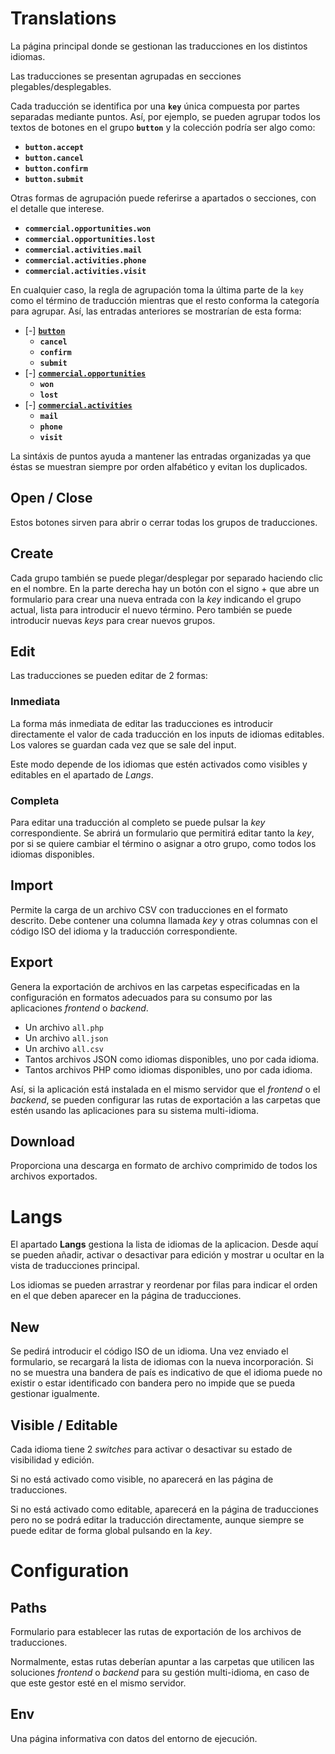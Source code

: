 # Translations

La página principal donde se gestionan las traducciones en los distintos idiomas.

Las traducciones se presentan agrupadas en secciones plegables/desplegables.

Cada traducción se identifica por una **```key```** única compuesta por partes separadas mediante puntos. Así, por ejemplo, se pueden agrupar todos los textos de botones en el grupo **```button```** y la colección podría ser algo como:

* **```button.accept```**
* **```button.cancel```**
* **```button.confirm```**
* **```button.submit```**

Otras formas de agrupación puede referirse a apartados o secciones, con el detalle que interese.

* **```commercial.opportunities.won```**
* **```commercial.opportunities.lost```**
* **```commercial.activities.mail```**
* **```commercial.activities.phone```**
* **```commercial.activities.visit```**

En cualquier caso, la regla de agrupación toma la última parte de la ```key``` como el término de traducción mientras que el resto conforma la categoría para agrupar. Así, las entradas anteriores se mostrarían de esta forma:

* [-] **<u>```button```</u>**
	* **```cancel```**
	* **```confirm```**
	* **```submit```**
* [-] **<u>```commercial.opportunities```</u>**
	* **```won```**
	* **```lost```**
* [-] **<u>```commercial.activities```</u>**
	* **```mail```**
	* **```phone```**
	* **```visit```**

La sintáxis de puntos ayuda a mantener las entradas organizadas ya que éstas se muestran siempre por orden alfabético y evitan los duplicados.

## Open / Close

Estos botones sirven para abrir o cerrar todas los grupos de traducciones.

## Create

Cada grupo también se puede plegar/desplegar por separado haciendo clic en el nombre. En la parte derecha hay un botón con el signo + que abre un formulario para crear una nueva entrada con la *key* indicando el grupo actual, lista para introducir el nuevo término. Pero también se puede introducir nuevas *keys* para crear nuevos grupos.

## Edit

Las traducciones se pueden editar de 2 formas:

### Inmediata

La forma más inmediata de editar las traducciones es introducir directamente el valor de cada traducción en los inputs de idiomas editables. Los valores se guardan cada vez que se sale del input.

Este modo depende de los idiomas que estén activados como visibles y editables en el apartado de *Langs*.

### Completa
Para editar una traducción al completo se puede pulsar la *key* correspondiente. Se abrirá un formulario que permitirá editar tanto la *key*, por si se quiere cambiar el término o asignar a otro grupo, como todos los idiomas disponibles.

## Import

Permite la carga de un archivo CSV con traducciones en el formato descrito. Debe contener una columna llamada *key* y otras columnas con el código ISO del idioma y la traducción correspondiente.

## Export

Genera la exportación de archivos en las carpetas especificadas en la configuración en formatos adecuados para su consumo por las aplicaciones *frontend* o *backend*.

* Un archivo ```all.php```
* Un archivo ```all.json```
* Un archivo ```all.csv```
* Tantos archivos JSON como idiomas disponibles, uno por cada idioma.
* Tantos archivos PHP como idiomas disponibles, uno por cada idioma.


Así, si la aplicación está instalada en el mismo servidor que el *frontend* o el *backend*, se pueden configurar las rutas de exportación a las carpetas que estén usando las aplicaciones para su sistema multi-idioma.

## Download

Proporciona una descarga en formato de archivo comprimido de todos los archivos exportados.

# Langs

El apartado **Langs** gestiona la lista de idiomas de la aplicacion. Desde aquí se pueden añadir, activar o desactivar para edición y mostrar u ocultar en la vista de traducciones principal.

Los idiomas se pueden arrastrar y reordenar por filas para indicar el orden en el que deben aparecer en la página de traducciones.

## New

Se pedirá introducir el código ISO de un idioma. Una vez enviado el formulario, se recargará la lista de idiomas con la nueva incorporación. Si no se muestra una bandera de país es indicativo de que el idioma puede no existir o estar identificado con bandera pero no impide que se pueda gestionar igualmente.

## Visible / Editable

Cada idioma tiene 2 *switches* para activar o desactivar su estado de visibilidad y edición.

Si no está activado como visible, no aparecerá en las página de traducciones.

Si no está activado como editable, aparecerá en la página de traducciones pero no se podrá editar la traducción directamente, aunque siempre se puede editar de forma global pulsando en la *key*.

# Configuration

## Paths

Formulario para establecer las rutas de exportación de los archivos de traducciones.

Normalmente, estas rutas deberían apuntar a las carpetas que utilicen las soluciones *frontend* o *backend* para su gestión multi-idioma, en caso de que este gestor esté en el mismo servidor.

## Env

Una página informativa con datos del entorno de ejecución.
